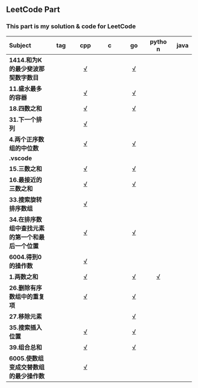 ## LeetCode Part

### This part is my solution & code for LeetCode
|<div style='width:100px'> Subject </div>|<div style='width:50px'>tag</div>|<div style='width:50px'>cpp</div>|<div style='width:50px'>c</div>|<div style='width:50px'>go</div>|<div style='width:50px'>python</div>|<div style='width:50px'>java</div>|
| :---- | :----: | :----: | :----: | :----: | :----: | :----: |
| <b>1414.和为K的最少斐波那契数字数目</b> | |[√](./1414.和为K的最少斐波那契数字数目/1414.和为K的最少斐波那契数字数目.cpp) | |[√](./1414.和为K的最少斐波那契数字数目/1414.和为K的最少斐波那契数字数目.go) | | |
| <b>11.盛水最多的容器</b> | |[√](./11.盛水最多的容器/11.盛水最多的容器.cpp) | |[√](./11.盛水最多的容器/11.盛水最多的容器.go) | | |
| <b>18.四数之和</b> | |[√](./18.四数之和/18.四数之和.cpp) | |[√](./18.四数之和/18.四数之和.go) | | |
| <b>31.下一个排列</b> | |[√](./31.下一个排列/31.下一个排列.cpp) | | | | |
| <b>4.两个正序数组的中位数</b> | |[√](./4.两个正序数组的中位数/4.两个正序数组的中位数.cpp) | |[√](./4.两个正序数组的中位数/4.两个正序数组的中位数.go) | | |
| <b>.vscode</b> | | | | | | |
| <b>15.三数之和</b> | |[√](./15.三数之和/15.三数之和.cpp) | |[√](./15.三数之和/15.三数之和.go) | | |
| <b>16.最接近的三数之和</b> | |[√](./16.最接近的三数之和/16.最接近的三数之和.cpp) | |[√](./16.最接近的三数之和/16.最接近的三数之和.go) | | |
| <b>33.搜索旋转排序数组</b> | |[√](./33.搜索旋转排序数组/33.搜索旋转排序数组.cpp) | | | | |
| <b>34.在排序数组中查找元素的第一个和最后一个位置</b> | |[√](./34.在排序数组中查找元素的第一个和最后一个位置/34.在排序数组中查找元素的第一个和最后一个位置.cpp) | |[√](./34.在排序数组中查找元素的第一个和最后一个位置/34.在排序数组中查找元素的第一个和最后一个位置.go) | | |
| <b>6004.得到0的操作数</b> | |[√](./6004.得到0的操作数/6004.得到0的操作数.cpp) | | | | |
| <b>1.两数之和</b> | |[√](./1.两数之和/1.两数之和.cpp) | |[√](./1.两数之和/1.两数之和.go) |[√](./1.两数之和/1.两数之和.py) | |
| <b>26.删除有序数组中的重复项</b> | |[√](./26.删除有序数组中的重复项/26.删除有序数组中的重复项.cpp) | |[√](./26.删除有序数组中的重复项/26.删除有序数组中的重复项.go) | | |
| <b>27.移除元素</b> | | | |[√](./27.移除元素/27.移除元素.go) | | |
| <b>35.搜索插入位置</b> | |[√](./35.搜索插入位置/35.搜索插入位置.cpp) | |[√](./35.搜索插入位置/35.搜索插入位置.go) | | |
| <b>39.组合总和</b> | |[√](./39.组合总和/39.组合总和.cpp) | |[√](./39.组合总和/39.组合总和.go) | | |
| <b>6005.使数组变成交替数组的最少操作数</b> | |[√](./6005.使数组变成交替数组的最少操作数/6005.使数组变成交替数组的最少操作数.cpp) | | | | |